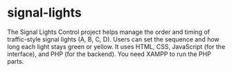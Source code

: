 # signal-lights
The Signal Lights Control project helps manage the order and timing of traffic-style signal lights (A, B, C, D). Users can set the sequence and how long each light stays green or yellow. It uses HTML, CSS, JavaScript (for the interface), and PHP (for the backend). You need XAMPP to run the PHP parts.
